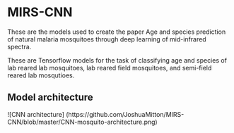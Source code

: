 # MIRS-CNN

These are the models used to create the paper Age and species prediction of natural malaria mosquitoes through deep learning of mid-infrared spectra.

These are Tensorflow models for the task of classifying age and species of lab reared lab mosquitoes, lab reared field mosquitoes, and semi-field reared lab mosqutioes.


<h2> Model architecture </h2>
![CNN architecture]
(https://github.com/JoshuaMitton/MIRS-CNN/blob/master/CNN-mosquito-architecture.png)

